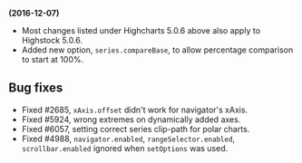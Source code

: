 **(2016-12-07)**
        
- Most changes listed under Highcharts 5.0.6 above also apply to Highstock 5.0.6.
- Added new option, `series.compareBase`, to allow percentage comparison to start at 100%.

## Bug fixes 
- Fixed #2685, `xAxis.offset` didn't work for navigator's xAxis.
- Fixed #5924, wrong extremes on dynamically added axes.
- Fixed #6057, setting correct series clip-path for polar charts.
- Fixed #4988, `navigator.enabled`, `rangeSelector.enabled`, `scrollbar.enabled` ignored when `setOptions` was used.